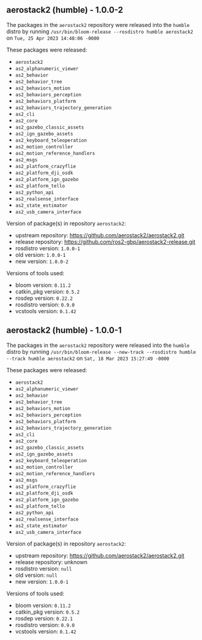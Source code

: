 ## aerostack2 (humble) - 1.0.0-2

The packages in the `aerostack2` repository were released into the `humble` distro by running `/usr/bin/bloom-release --rosdistro humble aerostack2` on `Tue, 25 Apr 2023 14:48:06 -0000`

These packages were released:
- `aerostack2`
- `as2_alphanumeric_viewer`
- `as2_behavior`
- `as2_behavior_tree`
- `as2_behaviors_motion`
- `as2_behaviors_perception`
- `as2_behaviors_platform`
- `as2_behaviors_trajectory_generation`
- `as2_cli`
- `as2_core`
- `as2_gazebo_classic_assets`
- `as2_ign_gazebo_assets`
- `as2_keyboard_teleoperation`
- `as2_motion_controller`
- `as2_motion_reference_handlers`
- `as2_msgs`
- `as2_platform_crazyflie`
- `as2_platform_dji_osdk`
- `as2_platform_ign_gazebo`
- `as2_platform_tello`
- `as2_python_api`
- `as2_realsense_interface`
- `as2_state_estimator`
- `as2_usb_camera_interface`

Version of package(s) in repository `aerostack2`:

- upstream repository: https://github.com/aerostack2/aerostack2.git
- release repository: https://github.com/ros2-gbp/aerostack2-release.git
- rosdistro version: `1.0.0-1`
- old version: `1.0.0-1`
- new version: `1.0.0-2`

Versions of tools used:

- bloom version: `0.11.2`
- catkin_pkg version: `0.5.2`
- rosdep version: `0.22.2`
- rosdistro version: `0.9.0`
- vcstools version: `0.1.42`


## aerostack2 (humble) - 1.0.0-1

The packages in the `aerostack2` repository were released into the `humble` distro by running `/usr/bin/bloom-release --new-track --rosdistro humble --track humble aerostack2` on `Sat, 18 Mar 2023 15:27:49 -0000`

These packages were released:
- `aerostack2`
- `as2_alphanumeric_viewer`
- `as2_behavior`
- `as2_behavior_tree`
- `as2_behaviors_motion`
- `as2_behaviors_perception`
- `as2_behaviors_platform`
- `as2_behaviors_trajectory_generation`
- `as2_cli`
- `as2_core`
- `as2_gazebo_classic_assets`
- `as2_ign_gazebo_assets`
- `as2_keyboard_teleoperation`
- `as2_motion_controller`
- `as2_motion_reference_handlers`
- `as2_msgs`
- `as2_platform_crazyflie`
- `as2_platform_dji_osdk`
- `as2_platform_ign_gazebo`
- `as2_platform_tello`
- `as2_python_api`
- `as2_realsense_interface`
- `as2_state_estimator`
- `as2_usb_camera_interface`

Version of package(s) in repository `aerostack2`:

- upstream repository: https://github.com/aerostack2/aerostack2.git
- release repository: unknown
- rosdistro version: `null`
- old version: `null`
- new version: `1.0.0-1`

Versions of tools used:

- bloom version: `0.11.2`
- catkin_pkg version: `0.5.2`
- rosdep version: `0.22.1`
- rosdistro version: `0.9.0`
- vcstools version: `0.1.42`


